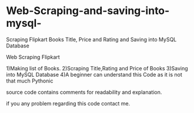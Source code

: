# Web-Scraping-and-saving-into-mysql-
Scraping Flipkart Books Title, Price and Rating and Saving into MySQL Database 

Web Scraping Flipkart 

1)Making list of Books.
2)Scraping Title,Rating and Price of Books 
3)Saving into MySQL Database
4)A beginner can understand this Code as it is not that much Pythonic


source code contains comments for readability and explanation.

if you any problem regarding this code contact me.
